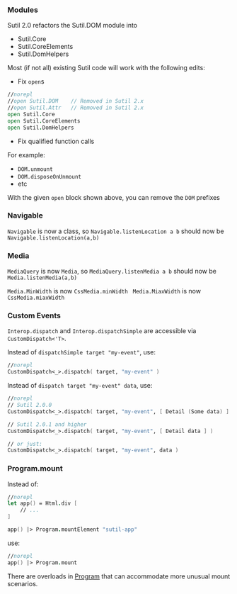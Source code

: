 ### Modules

Sutil 2.0 refactors the Sutil.DOM module into

- Sutil.Core
- Sutil.CoreElements
- Sutil.DomHelpers

Most (if not all) existing Sutil code will work with the following edits:

- Fix `open`s

```fs
//norepl
//open Sutil.DOM    // Removed in Sutil 2.x
//open Sutil.Attr   // Removed in Sutil 2.x
open Sutil.Core
open Sutil.CoreElements
open Sutil.DomHelpers
```

- Fix qualified function calls

For example:

- `DOM.unmount`
- `DOM.disposeOnUnmount`
- etc

With the given `open` block shown above, you can remove the `DOM` prefixes


### Navigable

`Navigable` is now a class, so `Navigable.listenLocation a b` should now be `Navigable.listenLocation(a,b)`

### Media

`MediaQuery` is now `Media`, so `MediaQuery.listenMedia a b` should now be `Media.listenMedia(a,b)`

`Media.MinWidth` is now `CssMedia.minWidth `
`Media.MiaxWidth` is now `CssMedia.miaxWidth`

### Custom Events

`Interop.dispatch` and `Interop.dispatchSimple` are accessible via `CustomDispatch<'T>`.

Instead of `dispatchSimple target "my-event"`, use:

```fs
//norepl
CustomDispatch<_>.dispatch( target, "my-event" )
```

Instead of `dispatch target "my-event" data`, use:

```fs
//norepl
// Sutil 2.0.0
CustomDispatch<_>.dispatch( target, "my-event", [ Detail (Some data) ] )

// Sutil 2.0.1 and higher
CustomDispatch<_>.dispatch( target, "my-event", [ Detail data ] )

// or just:
CustomDispatch<_>.dispatch( target, "my-event", data )
```

### Program.mount

Instead of:

```fs
//norepl
let app() = Html.div [
    // ...
]

app() |> Program.mountElement "sutil-app"
```

use:

```fs
//norepl
app() |> Program.mount
```

There are overloads in [Program](https://sutil.dev/apidocs/reference/sutil-program.html) that can accommodate more unusual mount scenarios.
